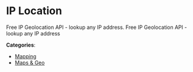 # IP Location


Free IP Geolocation API - lookup any IP address. Free IP Geolocation API - lookup any IP address



**Categories**:
- [Mapping](https://github.com/apis-list/apis-list#mapping)
- [Maps & Geo](https://github.com/apis-list/apis-list#maps-and-geo)





